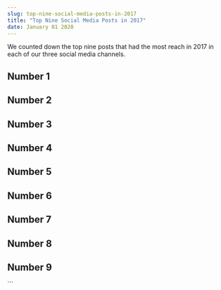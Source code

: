 ```yaml
---
slug: top-nine-social-media-posts-in-2017
title: "Top Nine Social Media Posts in 2017"
date: January 01 2020
---
```


 
<p>
  We counted down the top nine posts that had the most reach in 2017 in each of
  our three social media channels.
</p>
<h2>Number 1</h2>
<h2>Number 2</h2>
<h2>Number 3</h2>
<h2>Number 4</h2>
<h2>Number 5</h2>
<h2>Number 6</h2>
<h2>Number 7</h2>
<h2>Number 8</h2>
<h2>Number 9</h2>
```
